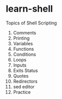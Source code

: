 # learn-shell

Topics of Shell Scripting

1. Comments
2. Printing
3. Variables
4. Functions
5. Conditions
6. Loops
7. Inputs
8. Exits Status
9. Quotes
10. Redirectors
11. sed editor
13. Practice


